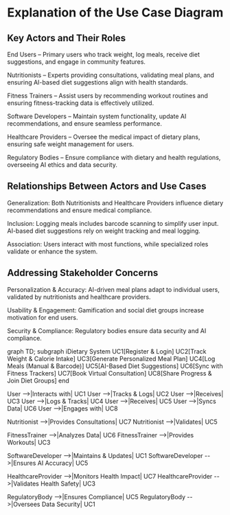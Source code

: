 # Explanation of the Use Case Diagram
## Key Actors and Their Roles

End Users – Primary users who track weight, log meals, receive diet suggestions, and engage in community features.

Nutritionists – Experts providing consultations, validating meal plans, and ensuring AI-based diet suggestions align with health standards.

Fitness Trainers – Assist users by recommending workout routines and ensuring fitness-tracking data is effectively utilized.

Software Developers – Maintain system functionality, update AI recommendations, and ensure seamless performance.

Healthcare Providers – Oversee the medical impact of dietary plans, ensuring safe weight management for users.

Regulatory Bodies – Ensure compliance with dietary and health regulations, overseeing AI ethics and data security.

## Relationships Between Actors and Use Cases

Generalization: Both Nutritionists and Healthcare Providers influence dietary recommendations and ensure medical compliance.

Inclusion: Logging meals includes barcode scanning to simplify user input. AI-based diet suggestions rely on weight tracking and meal logging.

Association: Users interact with most functions, while specialized roles validate or enhance the system.

## Addressing Stakeholder Concerns

Personalization & Accuracy: AI-driven meal plans adapt to individual users, validated by nutritionists and healthcare providers.

Usability & Engagement: Gamification and social diet groups increase motivation for end users.

Security & Compliance: Regulatory bodies ensure data security and AI compliance.







graph TD;
  subgraph iDietary System
    UC1[Register & Login]
    UC2[Track Weight & Calorie Intake]
    UC3[Generate Personalized Meal Plan]
    UC4[Log Meals (Manual & Barcode)]
    UC5[AI-Based Diet Suggestions]
    UC6[Sync with Fitness Trackers]
    UC7[Book Virtual Consultation]
    UC8[Share Progress & Join Diet Groups]
  end

  User -->|Interacts with| UC1
  User -->|Tracks & Logs| UC2
  User -->|Receives| UC3
  User -->|Logs & Tracks| UC4
  User -->|Receives| UC5
  User -->|Syncs Data| UC6
  User -->|Engages with| UC8
  
  Nutritionist -->|Provides Consultations| UC7
  Nutritionist -->|Validates| UC5
  
  FitnessTrainer -->|Analyzes Data| UC6
  FitnessTrainer -->|Provides Workouts| UC3
  
  SoftwareDeveloper -->|Maintains & Updates| UC1
  SoftwareDeveloper -->|Ensures AI Accuracy| UC5
  
  HealthcareProvider -->|Monitors Health Impact| UC7
  HealthcareProvider -->|Validates Health Safety| UC3
  
  RegulatoryBody -->|Ensures Compliance| UC5
  RegulatoryBody -->|Oversees Data Security| UC1

